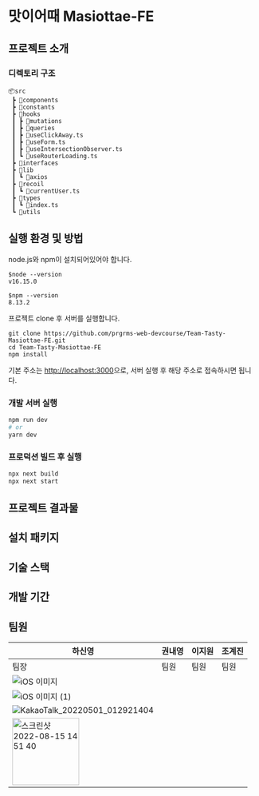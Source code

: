 # 맛이어때 Masiottae-FE
## 프로젝트 소개

### 디렉토리 구조
```
📦src
 ┣ 📂components
 ┣ 📂constants
 ┣ 📂hooks
 ┃ ┣ 📂mutations
 ┃ ┣ 📂queries
 ┃ ┣ 📜useClickAway.ts
 ┃ ┣ 📜useForm.ts
 ┃ ┣ 📜useIntersectionObserver.ts
 ┃ ┗ 📜useRouterLoading.ts
 ┣ 📂interfaces
 ┣ 📂lib
 ┃ ┗ 📂axios
 ┣ 📂recoil
 ┃ ┗ 📜currentUser.ts
 ┣ 📂types
 ┃ ┗ 📜index.ts
 ┗ 📂utils
```

## 실행 환경 및 방법 
node.js와 npm이 설치되어있어야 합니다. 

```
$node --version
v16.15.0

$npm --version
8.13.2
```

프로젝트 clone 후 서버를 실행합니다. 
```
git clone https://github.com/prgrms-web-devcourse/Team-Tasty-Masiottae-FE.git
cd Team-Tasty-Masiottae-FE
npm install
```
기본 주소는 [http://localhost:3000](http://localhost:3000)으로, 서버 실행 후 해당 주소로 접속하시면 됩니다. 

### 개발 서버 실행 
```bash
npm run dev
# or
yarn dev
```
### 프로덕션 빌드 후 실행
```bash
npx next build
npx next start
```

## 프로젝트 결과물 


## 설치 패키지 

## 기술 스택

## 개발 기간

## 팀원

|하신영|권내영|이지원|조계진|
|------|------|------|-------|
|팀장|팀원|팀원|팀원|
| ![iOS 이미지](https://user-images.githubusercontent.com/75849590/184590304-21ad7bff-3c2e-4d4e-ad8c-9c4b6e6712ca.jpg)
 | ![iOS 이미지 (1)](https://user-images.githubusercontent.com/75849590/184590314-3a1462b7-744e-4545-a164-45b2d6538c3b.jpg)
|![KakaoTalk_20220501_012921404](https://user-images.githubusercontent.com/75849590/184590324-39818449-abfe-4b20-8179-c34626b357ec.jpg)
 |<img width="134" alt="스크린샷 2022-08-15 14 51 40" src="https://user-images.githubusercontent.com/75849590/184590329-5db723c6-ad14-4aec-9669-bfa621c70433.png">



